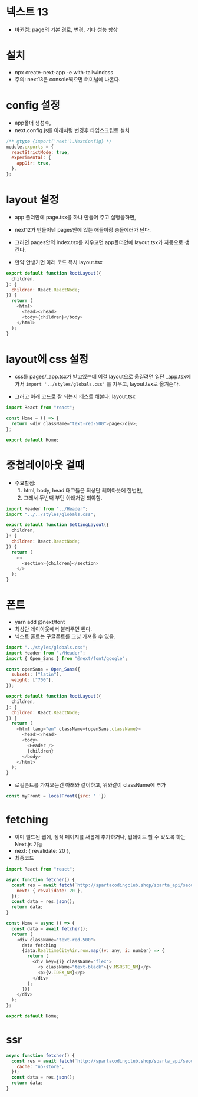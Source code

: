 # 넥스트 13

- 바뀐점: page의 기본 경로, 변경, 기타 성능 향상

# 설치
- npx create-next-app -e with-tailwindcss
- 주의: next13은 console찍으면 터미널에 나온다.	

# config 설정
- app폴더 생성후,
- next.config.js를 아래처럼 변경후 타입스크립트 설치
```js
/** @type {import('next').NextConfig} */
module.exports = {
  reactStrictMode: true,
  experimental: {
    appDir: true,
  },
};

```

# layout 설정

- app 폴더안에 page.tsx를 하나 만들어 주고 실행을하면,
- next12가 만들어낸 pages안에 있는 애들이랑 충돌에러가 난다.

- 그러면 pages안의 index.tsx를 지우고면 app폴더안에 layout.tsx가 자동으로 생긴다.
- 만약 안생기면 아래 코드 복사
layout.tsx
```js
export default function RootLayout({
  children,
}: {
  children: React.ReactNode;
}) {
  return (
    <html>
      <head></head>
      <body>{children}</body>
    </html>
  );
}
```

# layout에 css 설정
- css를 pages/_app.tsx가 받고있는데 이걸 layout으로 옮길려면 일단
_app.tsx에 가서 ```import '../styles/globals.css'``` 를 지우고, layout.tsx로 옮겨준다.

- 그러고 아래 코드로 잘 되는지 테스트 해본다.
layout.tsx
```js
import React from "react";

const Home = () => {
  return <div className="text-red-500">page</div>;
};

export default Home;
```

# 중첩레이아웃 걸때
- 주요할점: 
  1. html, body, head 태그들은 최상단 레이아웃에 한번만,
  2. 그래서 두번째 부턴 아래처럼 되야함.
```js
import Header from "../Header";
import "../../styles/globals.css";

export default function SettingLayout({
  children,
}: {
  children: React.ReactNode;
}) {
  return (
    <>
      <section>{children}</section>
    </>
  );
}
```

# 폰트
- yarn add @next/font
- 최상단 레이아웃에서 불러주면 된다.
- 넥스트 폰트는 구글폰트를 그냥 가져올 수 있음.
```js
import "../styles/globals.css";
import Header from "./Header";
import { Open_Sans } from "@next/font/google";

const openSans = Open_Sans({
  subsets: ["latin"],
  weight: ["700"],
});

export default function RootLayout({
  children,
}: {
  children: React.ReactNode;
}) {
  return (
    <html lang="en" className={openSans.className}>
      <head></head>
      <body>
        <Header />
        {children}
      </body>
    </html>
  );
}

```

- 로컬폰트를 가져오는건 아래와 같이하고, 위와같이 className에 추가 
```js
const myFront = localFront({src: ' '})
```

# fetching
- 이미 빌드된 웹에, 정적 페이지를 새롭게 추가하거나, 업데이트 할 수 있도록 하는 Next.js 기능
- next: { revalidate: 20 },
- 최종코드
```js
import React from "react";

async function fetcher() {
  const res = await fetch(`http://spartacodingclub.shop/sparta_api/seoulair`, {
    next: { revalidate: 20 },
  });
  const data = res.json();
  return data;
}

const Home = async () => {
  const data = await fetcher();
  return (
    <div className="text-red-500">
      data fetching
      {data.RealtimeCityAir.row.map((v: any, i: number) => {
        return (
          <div key={i} className="flex">
            <p className="text-black">{v.MSRSTE_NM}</p>
            <p>{v.IDEX_NM}</p>
          </div>
        );
      })}
    </div>
  );
};

export default Home;

```

# ssr
```js
async function fetcher() {
  const res = await fetch(`http://spartacodingclub.shop/sparta_api/seoulair`, {
    cache: "no-store",
  });
  const data = res.json();
  return data;
}
```

